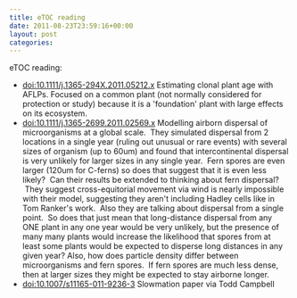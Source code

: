 ```yaml
---
title: eTOC reading
date: 2011-08-23T23:59:16+00:00
layout: post
categories:
---
```

eTOC reading:

  * [doi:10.1111/j.1365-294X.2011.05212.x][1] Estimating clonal plant age with AFLPs. Focused on a common plant (not normally considered for protection or study) because it is a 'foundation' plant with large effects on its ecosystem.
  * [doi:10.1111/j.1365-2699.2011.02569.x][2] Modelling airborn dispersal of microorganisms at a global scale.  They simulated dispersal from 2 locations in a single year (ruling out unusual or rare events) with several sizes of organism (up to 60um) and found that intercontinental dispersal is very unlikely for larger sizes in any single year.  Fern spores are even larger (120um for C-ferns) so does that suggest that it is even less likely?  Can their results be extended to thinking about fern dispersal?  They suggest cross-equitorial movement via wind is nearly impossible with their model, suggesting they aren't including Hadley cells like in Tom Ranker's work.  Also they are talking about dispersal from a single point.  So does that just mean that long-distance dispersal from any ONE plant in any one year would be very unlikely, but the presence of many many plants would increase the likelihood that spores from at least some plants would be expected to disperse long distances in any given year? Also, how does particle density differ between microorganisms and fern spores.  If fern spores are much less dense, then at larger sizes they might be expected to stay airborne longer.
  * [doi:10.1007/s11165-011-9236-3][3] Slowmation paper via Todd Campbell

[1]: http://doi.org/10.1111/j.1365-294X.2011.05212.x
[2]: http://doi.org/10.1111/j.1365-2699.2011.02569.x
[3]: http://doi.org/10.1007/s11165-011-9236-3
